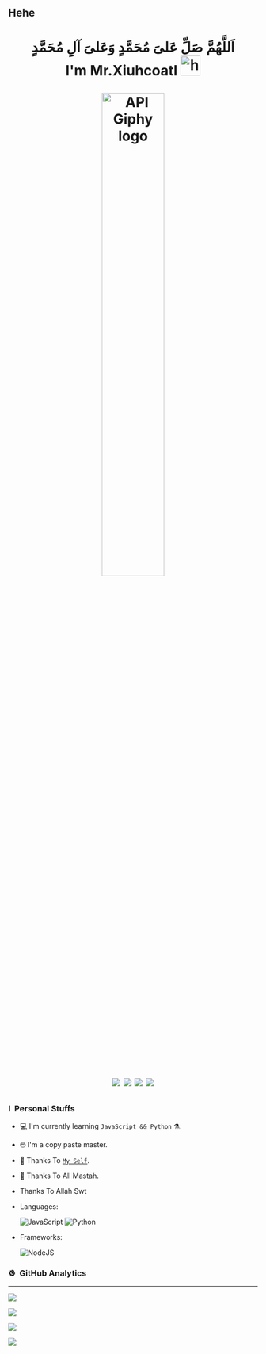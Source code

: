 ## Hehe

<h1 align="center"> اَللَّهُمَّ صَلِّ عَلىَ مُحَمَّدٍ وَعَلىَ آلِ مُحَمَّدٍ <br>I'm Mr.Xiuhcoatl <img src="https://user-images.githubusercontent.com/1303154/88677602-1635ba80-d120-11ea-84d8-d263ba5fc3c0.gif" width="40px" alt="hi">

<p align="center">

<img src="https://i.ibb.co.com/NVqNbN5/kaito-kuroba-magic-kaito-kait-logo-conan-edogawa-ddb4c17b9cc9ffda569abe3a8af2dafc.png" width="50%" alt="API Giphy logo"/>

</p>

[<img src="https://img.shields.io/badge/whatsapp-%808080.svg?&style=for-the-badge&logo=whatsapp&logoColor=white">](https://chat.whatsapp.com/+)
[<img src="https://img.shields.io/badge/instagram-%23E4405F.svg?&style=for-the-badge&logo=instagram&logoColor=white">](https://instagram.com/sbdisd)
[<img src="https://img.shields.io/badge/youtube-%23E4405F.svg?&style=for-the-badge&logo=youtube&logoColor=white">](https://m.youtube.com/channel/sbdisd)
[<img src="https://img.shields.io/badge/github-%23E4405F.svg?&style=for-the-badge&logo=github&logoColor=white">](https://github.com/sbdisd)

### I &nbsp;Personal Stuffs

- 💻 I'm currently learning `JavaScript && Python` ⚗.

- 🤓 I'm a copy paste master.

- 📝 Thanks To [`My Self`](https://github.com/sbdisd).

- 🎩 Thanks To All Mastah.

- Thanks To Allah Swt

- Languages: &nbsp;
 
  ![JavaScript](https://img.shields.io/badge/JavaScript-323330?style=for-the-badge&logo=javascript&logoColor=F7DF1E)
  ![Python](https://img.shields.io/badge/Python-323330?style=for-the-badge&logo=python&logoColor=F7DF1E)
- Frameworks: &nbsp;

  ![NodeJS](https://img.shields.io/badge/Node.js-43853D?style=for-the-badge&logo=node.js&logoColor=white)

### ⚙ &nbsp;GitHub Analytics

---

<p align="center">

  <a href="https://github.com/sbdisd"><img src="https://github-readme-stats.vercel.app/api?username=sbdisd&theme=tokyonight&show_icons=true" /></a>

</p>

<p align="center">

  <a href="https://github.com/sbdisd"><img src="https://github-readme-streak-stats.herokuapp.com?user=sbdisd&theme=tokyonight&hide_border=false&properties=background&border=%239611C5FF" /><a>

</p>

  

<p align="center">

  <a href="https://github.com/sbdisd"><img src="https://github-readme-stats.vercel.app/api/top-langs?username=sbdisd&theme=tokyonight&layout=compact" /></a>

</p>

  

<p align="center">

  <a href="https://github.com/sbdisd"><img src="https://github-profile-trophy.vercel.app/?username=sbdisd&theme=radical&margin-w=20&no-bg=true&no-frame=false" /><a>

</p>

